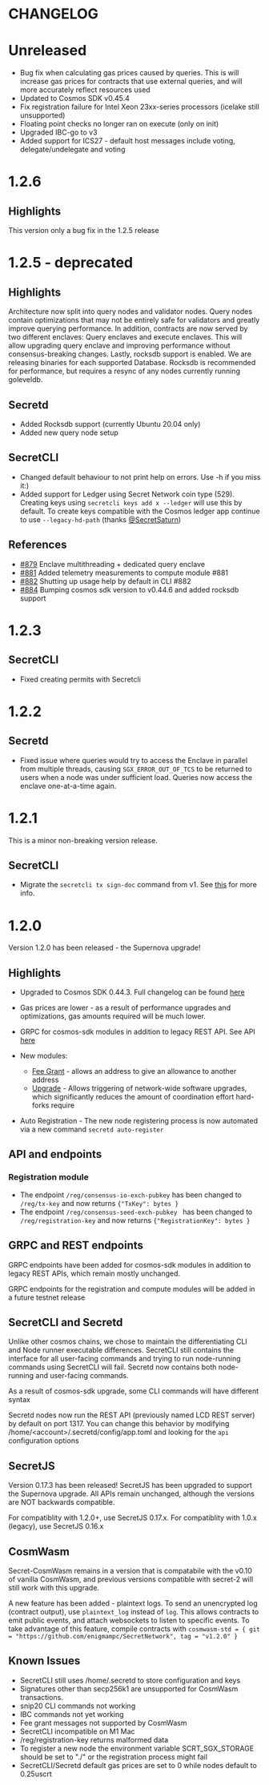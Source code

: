 # CHANGELOG

# Unreleased

* Bug fix when calculating gas prices caused by queries. This is will increase gas prices for contracts that use external queries, and will more accurately reflect resources used
* Updated to Cosmos SDK v0.45.4
* Fix registration failure for Intel Xeon 23xx-series processors (icelake still unsupported)
* Floating point checks no longer ran on execute (only on init)
* Upgraded IBC-go to v3
* Added support for ICS27 - default host messages include voting, delegate/undelegate and voting

# 1.2.6

## Highlights

This version only a bug fix in the 1.2.5 release

# 1.2.5 - deprecated

## Highlights

Architecture now split into query nodes and validator nodes. Query nodes contain optimizations that may not be entirely safe for validators and greatly improve querying performance.
In addition, contracts are now served by two different enclaves: Query enclaves and execute enclaves. This will allow upgrading query enclave and improving performance without consensus-breaking changes. 
Lastly, rocksdb support is enabled. We are releasing binaries for each supported Database. Rocksdb is recommended for performance, but requires a resync of any nodes currently running goleveldb. 

## Secretd

* Added Rocksdb support (currently Ubuntu 20.04 only)
* Added new query node setup

## SecretCLI 

* Changed default behaviour to not print help on errors. Use -h if you miss it:)
* Added support for Ledger using Secret Network coin type (529). Creating keys using `secretcli keys add x --ledger` will use this by default. To create keys compatible with the Cosmos ledger app continue to use `--legacy-hd-path` (thanks [@SecretSaturn](https://github.com/SecretSaturn))

## References

* [#879](https://github.com/scrtlabs/SecretNetwork/pull/879) Enclave multithreading + dedicated query enclave
* [#881](https://github.com/scrtlabs/SecretNetwork/pull/881) Added telemetry measurements to compute module #881
* [#882](https://github.com/scrtlabs/SecretNetwork/pull/882) Shutting up usage help by default in CLI #882
* [#884](https://github.com/scrtlabs/SecretNetwork/pull/884) Bumping cosmos sdk version to v0.44.6 and added rocksdb support 

# 1.2.3 

## SecretCLI

* Fixed creating permits with Secretcli

# 1.2.2

## Secretd

* Fixed issue where queries would try to access the Enclave in parallel from multiple threads,
  causing `SGX_ERROR_OUT_OF_TCS` to be returned to users when a node was under sufficient load.
  Queries now access the enclave one-at-a-time again.

# 1.2.1

This is a minor non-breaking version release. 

## SecretCLI

- Migrate the `secretcli tx sign-doc` command from v1. See [this](https://github.com/enigmampc/snip20-reference-impl/pull/22) for more info.

# 1.2.0

Version 1.2.0 has been released - the Supernova upgrade!

## Highlights

* Upgraded to Cosmos SDK 0.44.3. Full changelog can be found [here](https://github.com/cosmos/cosmos-sdk/blob/v0.44.3/CHANGELOG.md)

* Gas prices are lower - as a result of performance upgrades and optimizations, gas amounts required will be much lower.
* GRPC for cosmos-sdk modules in addition to legacy REST API. See API [here](http://bootstrap.supernova.enigma.co/swagger/)

* New modules:

    * [Fee Grant](https://docs.cosmos.network/master/modules/feegrant/) - allows an address to give an allowance to another address
    * [Upgrade](https://docs.cosmos.network/master/modules/upgrade/) - Allows triggering of network-wide software upgrades, which significantly reduces the amount of coordination effort hard-forks require

* Auto Registration - The new node registering process is now automated via a new command `secretd auto-register`

## API and endpoints

### Registration module

* The endpoint `/reg/consensus-io-exch-pubkey` has been changed to `/reg/tx-key` and now returns `{"TxKey": bytes }`
* The endpoint `/reg/consensus-seed-exch-pubkey ` has been changed to `/reg/registration-key` and now returns `{"RegistrationKey": bytes }`

## GRPC and REST endpoints

GRPC endpoints have been added for cosmos-sdk modules in addition to legacy REST APIs, which remain mostly unchanged.

GRPC endpoints for the registration and compute modules will be added in a future testnet release

## SecretCLI and Secretd

Unlike other cosmos chains, we chose to maintain the differentiating CLI and Node runner executable differences.
SecretCLI still contains the interface for all user-facing commands and trying to run node-running commands using SecretCLI will fail.
Secretd now contains both node-running and user-facing commands.

As a result of cosmos-sdk upgrade, some CLI commands will have different syntax

Secretd nodes now run the REST API (previously named LCD REST server) by default on port 1317. You can change this behavior by
modifying /home/\<account\>/.secretd/config/app.toml and looking for the `api` configuration options

## SecretJS

Version 0.17.3 has been released!
SecretJS has been upgraded to support the Supernova upgrade.
All APIs remain unchanged, although the versions are NOT backwards compatible.

For compatiblity with 1.2.0+, use SecretJS 0.17.x.
For compatiblity with 1.0.x (legacy), use SecretJS 0.16.x

## CosmWasm

Secret-CosmWasm remains in a version that is compatabile with the v0.10 of vanilla CosmWasm, and previous versions compatible with secret-2 will still work with this upgrade. 

A new feature has been added - plaintext logs. To send an unencrypted log (contract output), use `plaintext_log` instead of `log`.
This allows contracts to emit public events, and attach websockets to listen to specific events. To take advantage of this feature, compile contracts with
`cosmwasm-std = { git = "https://github.com/enigmampc/SecretNetwork", tag = "v1.2.0" }`

## Known Issues

* SecretCLI still uses /home/.secretd to store configuration and keys
* Signatures other than secp256k1 are unsupported for CosmWasm transactions.
* snip20 CLI commands not working
* IBC commands not yet working
* Fee grant messages not supported by CosmWasm
* SecretCLI incompatible on M1 Mac
* /reg/registration-key returns malformed data
* To register a new node the environment variable SCRT_SGX_STORAGE should be set to "./" or the registration process might fail
* SecretCLI/Secretd default gas prices are set to 0 while nodes default to 0.25uscrt

